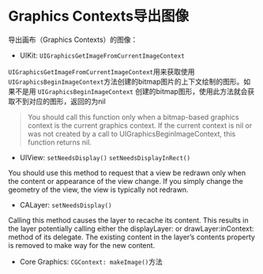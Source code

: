 # Graphics Contexts导出图像


导出画布（Graphics Contexts）的图像：

* UIKit: `UIGraphicsGetImageFromCurrentImageContext `



`UIGraphicsGetImageFromCurrentImageContext`用来获取使用`UIGraphicsBeginImageContext`方法创建的bitmap图片的上下文绘制的图形。如果不是用 `UIGraphicsBeginImageContext` 创建的bitmap图形，使用此方法就会获取不到对应的图形，返回的为nil

>You should call this function only when a bitmap-based graphics context is the current graphics context. If the current context is nil or was not created by a call to UIGraphicsBeginImageContext, this function returns nil.


* UIView: `setNeedsDisplay()` `setNeedsDisplayInRect()`


>
You should use this method to request that a view be redrawn only when the content or appearance of the view change. If you simply change the geometry of the view, the view is typically not redrawn.


* CALayer: `setNeedsDisplay()`

>
Calling this method causes the layer to recache its content. This results in the layer potentially calling either the displayLayer: or drawLayer:inContext: method of its delegate. The existing content in the layer’s contents property is removed to make way for the new content.

* Core Graphics: `CGContext: makeImage()`方法